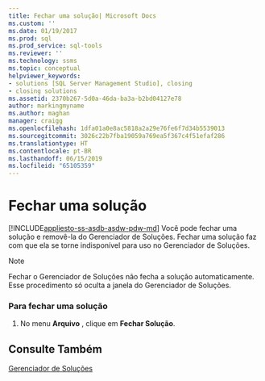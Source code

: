 ```yaml
---
title: Fechar uma solução| Microsoft Docs
ms.custom: ''
ms.date: 01/19/2017
ms.prod: sql
ms.prod_service: sql-tools
ms.reviewer: ''
ms.technology: ssms
ms.topic: conceptual
helpviewer_keywords:
- solutions [SQL Server Management Studio], closing
- closing solutions
ms.assetid: 2370b267-5d0a-46da-ba3a-b2bd04127e78
author: markingmyname
ms.author: maghan
manager: craigg
ms.openlocfilehash: 1dfa01a0e8ac5818a2a29e76fe6f7d34b5539013
ms.sourcegitcommit: 3026c22b7fba19059a769ea5f367c4f51efaf286
ms.translationtype: HT
ms.contentlocale: pt-BR
ms.lasthandoff: 06/15/2019
ms.locfileid: "65105359"
---
```

# <a name="close-a-solution"></a>Fechar uma solução
[!INCLUDE[appliesto-ss-asdb-asdw-pdw-md](../../includes/appliesto-ss-asdb-asdw-pdw-md.md)]
Você pode fechar uma solução e removê-la do Gerenciador de Soluções. Fechar uma solução faz com que ela se torne indisponível para uso no Gerenciador de Soluções.  
  
> [!NOTE]  
> Fechar o Gerenciador de Soluções não fecha a solução automaticamente. Esse procedimento só oculta a janela do Gerenciador de Soluções.  
  
### <a name="to-close-a-solution"></a>Para fechar uma solução  
  
1.  No menu **Arquivo** , clique em **Fechar Solução**.  
  
## <a name="see-also"></a>Consulte Também  
[Gerenciador de Soluções](../../ssms/solution/solution-explorer.md)  
  
